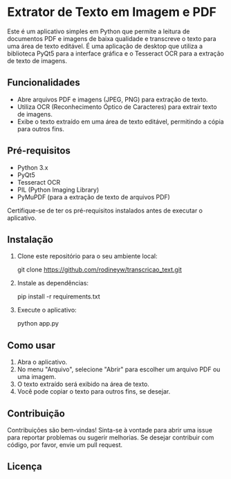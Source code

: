 # Extrator de Texto em Imagem e PDF

Este é um aplicativo simples em Python que permite a leitura de documentos PDF e imagens de baixa qualidade e transcreve o texto para uma área de texto editável. É uma aplicação de desktop que utiliza a biblioteca PyQt5 para a interface gráfica e o Tesseract OCR para a extração de texto de imagens.

## Funcionalidades

- Abre arquivos PDF e imagens (JPEG, PNG) para extração de texto.
- Utiliza OCR (Reconhecimento Óptico de Caracteres) para extrair texto de imagens.
- Exibe o texto extraído em uma área de texto editável, permitindo a cópia para outros fins.

## Pré-requisitos

- Python 3.x
- PyQt5
- Tesseract OCR
- PIL (Python Imaging Library)
- PyMuPDF (para a extração de texto de arquivos PDF)

Certifique-se de ter os pré-requisitos instalados antes de executar o aplicativo.

## Instalação

1. Clone este repositório para o seu ambiente local:

   git clone https://github.com/rodineyw/transcricao_text.git


2. Instale as dependências:

   pip install -r requirements.txt

3. Execute o aplicativo:

   python app.py


## Como usar

1. Abra o aplicativo.
2. No menu "Arquivo", selecione "Abrir" para escolher um arquivo PDF ou uma imagem.
3. O texto extraído será exibido na área de texto.
4. Você pode copiar o texto para outros fins, se desejar.

## Contribuição

Contribuições são bem-vindas! Sinta-se à vontade para abrir uma issue para reportar problemas ou sugerir melhorias. Se desejar contribuir com código, por favor, envie um pull request.

## Licença
